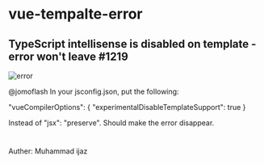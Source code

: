 # vue-tempalte-error

## TypeScript intellisense is disabled on template - error won't leave #1219


![error](https://user-images.githubusercontent.com/75518471/170564946-edae26fe-7654-476f-8f10-7a8d035e4823.png)



@jomoflash In your jsconfig.json, put the following:

"vueCompilerOptions": {
"experimentalDisableTemplateSupport": true
}

Instead of "jsx": "preserve". Should make the error disappear.



# 
Auther: Muhammad ijaz
